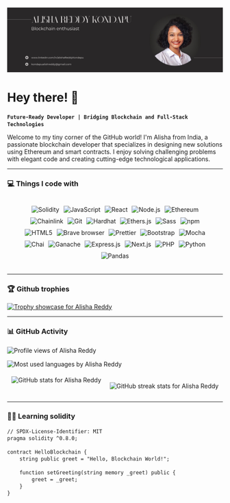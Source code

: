![Developer](https://github.com/Alisha-Reddy/Alisha-Reddy/blob/main/Github.png) 
# Hey there! 👋  
   
**`Future-Ready Developer | Bridging Blockchain and Full-Stack Technologies`**   
 
Welcome to my tiny corner of the GitHub world! I'm Alisha from India, a passionate blockchain developer that specializes in designing new solutions using Ethereum and smart contracts. I enjoy solving challenging problems with elegant code and creating cutting-edge technological applications. 

--- 

### 💻 Things I code with


<div align="center" style="display: flex; flex-wrap: wrap; justify-content: center; gap: 10px; padding: 20px; max-width: 1200px; margin: auto;">
  <img src="https://img.shields.io/badge/Solidity-3C3C3D?style=for-the-badge&logo=solidity&logoColor=white" alt="Solidity" />
  <img src="https://img.shields.io/badge/JavaScript-F7DF1E?style=for-the-badge&logo=javascript&logoColor=black" alt="JavaScript" />
  <img src="https://img.shields.io/badge/React-61DAFB?style=for-the-badge&logo=react&logoColor=black" alt="React" />
  <img src="https://img.shields.io/badge/Node.js-339933?style=for-the-badge&logo=node.js&logoColor=white" alt="Node.js" /> 
  <img src="https://img.shields.io/badge/Ethereum-3C3C3D?style=for-the-badge&logo=ethereum&logoColor=white" alt="Ethereum" />
  <img src="https://img.shields.io/badge/Chainlink-375BD2?style=for-the-badge&logo=chainlink&logoColor=white" alt="Chainlink" />
  <img src="https://img.shields.io/badge/Git-F05032?style=for-the-badge&logo=git&logoColor=white" alt="Git" />
  <img src="https://img.shields.io/badge/Hardhat-FF9000?style=for-the-badge&logo=hardhat&logoColor=black" alt="Hardhat" />
  <img src="https://img.shields.io/badge/Ethers.js-6E85B7?style=for-the-badge&logo=ethers.js&logoColor=white" alt="Ethers.js" />
  <img src="https://img.shields.io/badge/Sass-CC6699?style=for-the-badge&logo=sass&logoColor=white" alt="Sass" />
  <img src="https://img.shields.io/badge/NPM-CB3837?style=for-the-badge&logo=npm&logoColor=white" alt="npm" />
  <img src="https://img.shields.io/badge/HTML5-E34F26?style=for-the-badge&logo=html5&logoColor=white" alt="HTML5" />
  <img src="https://img.shields.io/badge/Brave_Browser-FB542B?style=for-the-badge&logo=brave&logoColor=white" alt="Brave browser" />
  <img src="https://img.shields.io/badge/Prettier-F7B93E?style=for-the-badge&logo=prettier&logoColor=white" alt="Prettier" />
  <img src="https://img.shields.io/badge/Bootstrap-7952B3?style=for-the-badge&logo=bootstrap&logoColor=white" alt="Bootstrap" />
  <img src="https://img.shields.io/badge/Mocha-8D6748?style=for-the-badge&logo=mocha&logoColor=white" alt="Mocha" />
  <img src="https://img.shields.io/badge/Chai-A30701?style=for-the-badge&logo=chai&logoColor=white" alt="Chai" />
  <img src="https://img.shields.io/badge/Ganache-E4A101?style=for-the-badge&logo=ganache&logoColor=white" alt="Ganache" />
  <img src="https://img.shields.io/badge/Express.js-404D59?style=for-the-badge&logo=express&logoColor=white" alt="Express.js" />
  <img src="https://img.shields.io/badge/Next.js-000000?style=for-the-badge&logo=next.js&logoColor=white" alt="Next.js" />
  <img src="https://img.shields.io/badge/PHP-777BB4?style=for-the-badge&logo=php&logoColor=white" alt="PHP" />
  <img src="https://img.shields.io/badge/Python-3776AB?style=for-the-badge&logo=python&logoColor=white" alt="Python" />
  <img src="https://img.shields.io/badge/Pandas-150458?style=for-the-badge&logo=pandas&logoColor=white" alt="Pandas" />
</div>



---

### 🏆 Github trophies
  <p>
    <a href="https://github.com/ryo-ma/github-profile-trophy" target="_blank" rel="noopener noreferrer">
      <img src="https://github-profile-trophy.vercel.app/?username=alisha-reddy" alt="Trophy showcase for Alisha Reddy" />
    </a>
  </p>


---
 
### 📊 GitHub Activity
<!-- Profile Views Counter -->
<div style="margin-top: 20px;">
  <p>
    <img src="https://komarev.com/ghpvc/?username=alisha-reddy&label=Profile%20views&color=0e75b6&style=flat" alt="Profile views of Alisha Reddy" />
  </p>
</div>

<!-- Most Used Languages Card -->
<div style="align: center; margin-bottom: 20px;">
  <img
    src="https://github-readme-stats.vercel.app/api/top-langs?username=alisha-reddy&show_icons=true&locale=en&layout=compact&theme=transparent"
    alt="Most used languages by Alisha Reddy"
    align="center"
  />
</div>

<!-- GitHub Stats and Streak Stats Side by Side -->
<div style="display: flex; justify-content: center; gap: 20px;">
  <!-- GitHub Stats Card -->
  <div>
  <img
    src="https://github-readme-stats.vercel.app/api?username=alisha-reddy&show_icons=true&locale=en&theme=transparent"
    alt="GitHub stats for Alisha Reddy"
    style="width: 49%;"
  />
    
  </div>

  <!-- GitHub Streak Stats Card -->
  <div>
    
  <img
    src="https://github-readme-streak-stats.herokuapp.com/?user=alisha-reddy&theme=transparent"
    alt="GitHub streak stats for Alisha Reddy"
    style="width: 49%;"
  />
  </div>
</div>

---

### 👩‍💻 Learning solidity

```solidity
// SPDX-License-Identifier: MIT
pragma solidity ^0.8.0;

contract HelloBlockchain {
    string public greet = "Hello, Blockchain World!";

    function setGreeting(string memory _greet) public {
        greet = _greet;
    }
}

```

